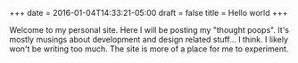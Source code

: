 +++
date = 2016-01-04T14:33:21-05:00
draft = false
title = Hello world
+++

Welcome to my personal site. Here I will be posting my "thought poops". It's mostly musings about development and design related stuff... I think. I likely won't be writing too much. The site is more of a place for me to experiment.